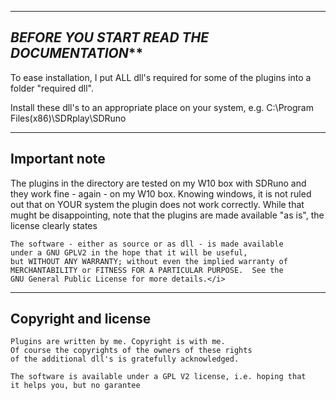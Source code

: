 
-----------------------------------------------------------------------
*************BEFORE YOU START READ THE DOCUMENTATION***************
---------------------------------------------------------------------

To ease installation, I put ALL dll's required for some of the
plugins into a folder "required dll".

Install these dll's to an appropriate place on your system, e.g.
C:\Program Files(x86)\SDRplay\SDRuno

---------------------------------------------------------------------
Important note
---------------------------------------------------------------------

The plugins in the directory are tested on my W10 box with SDRuno and
they work fine - again - on my W10 box.
Knowing windows, it is not ruled out that on YOUR system the plugin
does not work correctly.
While that mught be disappointing, note that the plugins are 
made available "as is", the license clearly states

	The software - either as source or as dll - is made available
	under a GNU GPLV2 in the hope that it will be useful,
	but WITHOUT ANY WARRANTY; without even the implied warranty of
	MERCHANTABILITY or FITNESS FOR A PARTICULAR PURPOSE.  See the
	GNU General Public License for more details.</i>


--------------------------------------------------------------------------
Copyright and license
--------------------------------------------------------------------------

	Plugins are written by me. Copyright is with me.
	Of course the copyrights of the owners of these rights
	of the additional dll's is gratefully acknowledged.

	The software is available under a GPL V2 license, i.e. hoping that
	it helps you, but no garantee

    

